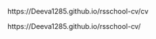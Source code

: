 <p>https://Deeva1285.github.io/rsschool-cv/cv </p>
<p></p>https://Deeva1285.github.io/rsschool-cv/ </p>
